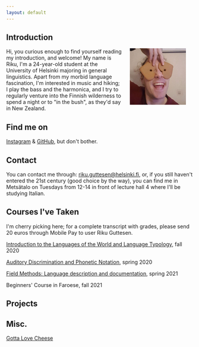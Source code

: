 ```yaml
---
layout: default
---
```


## Introduction

<img src="assets/images/me.jpg" alt="Photo" hspace="20" width="30%" align="right"/> Hi, you curious enough to find yourself reading my introduction, and welcome! My name is Riku, I'm a 24-year-old student at the University of Helsinki majoring in general linguistics. Apart from my morbid language fascination, I'm interested in music and hiking; I play the bass and the harmonica, and I try to regularly venture into the Finnish wilderness to spend a night or to "in the bush", as they'd say in New Zealand.

## Find me on

[Instagram](https://www.instagram.com/rigutchin/) & [GitHub](https://github.com/rguttesen), but don't bother.

## Contact

You can contact me through: riku.guttesen@helsinki.fi, or, if you still haven't entered the 21st century (good choice by the way), you can find me in Metsätalo on Tuesdays from 12-14 in front of lecture hall 4 where I'll be studying Italian. 

## Courses I've Taken

I'm cherry picking here; for a complete transcript with grades, please send 20 euros through Mobile Pay to user Riku Guttesen.

[Introduction to the Languages of the World and Language Typology](https://studies.helsinki.fi/courses/cu/hy-CU-117878478-2021-08-01), fall 2020

[Auditory Discrimination and Phonetic Notation](https://studies.helsinki.fi/courses/cu/hy-CU-118225814-2017-08-01), spring 2020

[Field Methods: Language description and documentation](https://studies.helsinki.fi/opintotarjonta/cur/hy-opt-cur-2223-0cbb79a6-9368-45e9-8b15-9b1bda7cebce), spring 2021

Beginners' Course in Faroese, fall 2021

## Projects

## Misc. 

[Gotta Love Cheese](https://en.wikipedia.org/wiki/Cheese) 